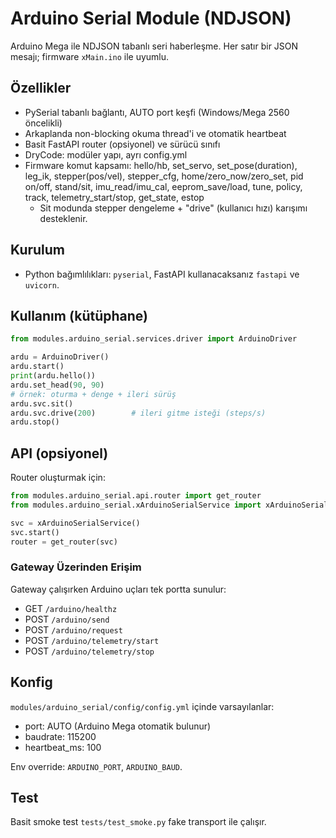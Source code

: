 # Arduino Serial Module (NDJSON)

Arduino Mega ile NDJSON tabanlı seri haberleşme. Her satır bir JSON mesajı; firmware `xMain.ino` ile uyumlu.

## Özellikler
- PySerial tabanlı bağlantı, AUTO port keşfi (Windows/Mega 2560 öncelikli)
- Arkaplanda non-blocking okuma thread'i ve otomatik heartbeat
- Basit FastAPI router (opsiyonel) ve sürücü sınıfı
- DryCode: modüler yapı, ayrı config.yml
- Firmware komut kapsamı: hello/hb, set_servo, set_pose(duration), leg_ik, stepper(pos/vel), stepper_cfg,
    home/zero_now/zero_set, pid on/off, stand/sit, imu_read/imu_cal, eeprom_save/load, tune, policy, track,
  telemetry_start/stop, get_state, estop
    - Sit modunda stepper dengeleme + "drive" (kullanıcı hızı) karışımı desteklenir.

## Kurulum
- Python bağımlılıkları: `pyserial`, FastAPI kullanacaksanız `fastapi` ve `uvicorn`.

## Kullanım (kütüphane)
```python
from modules.arduino_serial.services.driver import ArduinoDriver

ardu = ArduinoDriver()
ardu.start()
print(ardu.hello())
ardu.set_head(90, 90)
# örnek: oturma + denge + ileri sürüş
ardu.svc.sit()
ardu.svc.drive(200)        # ileri gitme isteği (steps/s)
ardu.stop()
```

## API (opsiyonel)
Router oluşturmak için:
```python
from modules.arduino_serial.api.router import get_router
from modules.arduino_serial.xArduinoSerialService import xArduinoSerialService

svc = xArduinoSerialService()
svc.start()
router = get_router(svc)
```

### Gateway Üzerinden Erişim
Gateway çalışırken Arduino uçları tek portta sunulur:
- GET  `/arduino/healthz`
- POST `/arduino/send`
- POST `/arduino/request`
- POST `/arduino/telemetry/start`
- POST `/arduino/telemetry/stop`

## Konfig
`modules/arduino_serial/config/config.yml` içinde varsayılanlar:
- port: AUTO (Arduino Mega otomatik bulunur)
- baudrate: 115200
- heartbeat_ms: 100

Env override: `ARDUINO_PORT`, `ARDUINO_BAUD`.

## Test
Basit smoke test `tests/test_smoke.py` fake transport ile çalışır.
